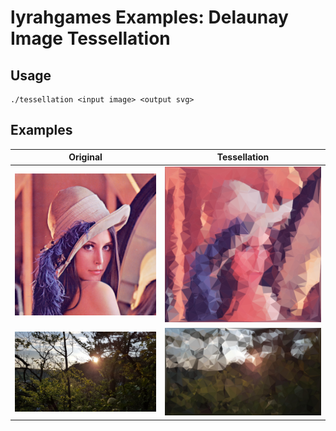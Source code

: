 # lyrahgames Examples: Delaunay Image Tessellation

## Usage

    ./tessellation <input image> <output svg>

## Examples

|Original|Tessellation|
|---|---|
|![lenaa](lena512.png)|![lenab](lena512-tesselation.png)|
|![suna](sun_nature.jpeg)|![sunb](sun_nature-tessellation.jpeg)|